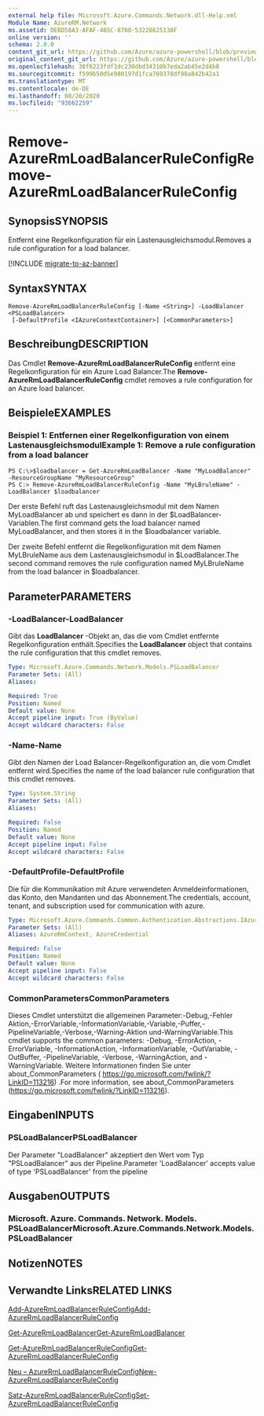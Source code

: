 ```yaml
---
external help file: Microsoft.Azure.Commands.Network.dll-Help.xml
Module Name: AzureRM.Network
ms.assetid: DEBD58A3-AFAF-485C-8708-53228625138F
online version: ''
schema: 2.0.0
content_git_url: https://github.com/Azure/azure-powershell/blob/preview/src/ResourceManager/Network/Commands.Network/help/Remove-AzureRmLoadBalancerRuleConfig.md
original_content_git_url: https://github.com/Azure/azure-powershell/blob/preview/src/ResourceManager/Network/Commands.Network/help/Remove-AzureRmLoadBalancerRuleConfig.md
ms.openlocfilehash: 38f6223fdf1dc230dbd34310b7eda2ab45e2d4b8
ms.sourcegitcommit: f599b50d5e980197d1fca769378df90a842b42a1
ms.translationtype: MT
ms.contentlocale: de-DE
ms.lasthandoff: 08/20/2020
ms.locfileid: "93662259"
---
```

# <span data-ttu-id="26998-101">Remove-AzureRmLoadBalancerRuleConfig</span><span class="sxs-lookup"><span data-stu-id="26998-101">Remove-AzureRmLoadBalancerRuleConfig</span></span>

## <span data-ttu-id="26998-102">Synopsis</span><span class="sxs-lookup"><span data-stu-id="26998-102">SYNOPSIS</span></span>
<span data-ttu-id="26998-103">Entfernt eine Regelkonfiguration für ein Lastenausgleichsmodul.</span><span class="sxs-lookup"><span data-stu-id="26998-103">Removes a rule configuration for a load balancer.</span></span>

[!INCLUDE [migrate-to-az-banner](../../includes/migrate-to-az-banner.md)]

## <span data-ttu-id="26998-104">Syntax</span><span class="sxs-lookup"><span data-stu-id="26998-104">SYNTAX</span></span>

```
Remove-AzureRmLoadBalancerRuleConfig [-Name <String>] -LoadBalancer <PSLoadBalancer>
 [-DefaultProfile <IAzureContextContainer>] [<CommonParameters>]
```

## <span data-ttu-id="26998-105">Beschreibung</span><span class="sxs-lookup"><span data-stu-id="26998-105">DESCRIPTION</span></span>
<span data-ttu-id="26998-106">Das Cmdlet **Remove-AzureRmLoadBalancerRuleConfig** entfernt eine Regelkonfiguration für ein Azure Load Balancer.</span><span class="sxs-lookup"><span data-stu-id="26998-106">The **Remove-AzureRmLoadBalancerRuleConfig** cmdlet removes a rule configuration for an Azure load balancer.</span></span>

## <span data-ttu-id="26998-107">Beispiele</span><span class="sxs-lookup"><span data-stu-id="26998-107">EXAMPLES</span></span>

### <span data-ttu-id="26998-108">Beispiel 1: Entfernen einer Regelkonfiguration von einem Lastenausgleichsmodul</span><span class="sxs-lookup"><span data-stu-id="26998-108">Example 1: Remove a rule configuration from a load balancer</span></span>
```
PS C:\>$loadbalancer = Get-AzureRmLoadBalancer -Name "MyLoadBalancer" -ResourceGroupName "MyResourceGroup"
PS C:> Remove-AzureRmLoadBalancerRuleConfig -Name "MyLBruleName" -LoadBalancer $loadbalancer
```

<span data-ttu-id="26998-109">Der erste Befehl ruft das Lastenausgleichsmodul mit dem Namen MyLoadBalancer ab und speichert es dann in der $LoadBalancer-Variablen.</span><span class="sxs-lookup"><span data-stu-id="26998-109">The first command gets the load balancer named MyLoadBalancer, and then stores it in the $loadbalancer variable.</span></span>

<span data-ttu-id="26998-110">Der zweite Befehl entfernt die Regelkonfiguration mit dem Namen MyLBruleName aus dem Lastenausgleichsmodul in $LoadBalancer.</span><span class="sxs-lookup"><span data-stu-id="26998-110">The second command removes the rule configuration named MyLBruleName from the load balancer in $loadbalancer.</span></span>

## <span data-ttu-id="26998-111">Parameter</span><span class="sxs-lookup"><span data-stu-id="26998-111">PARAMETERS</span></span>

### <span data-ttu-id="26998-112">-LoadBalancer</span><span class="sxs-lookup"><span data-stu-id="26998-112">-LoadBalancer</span></span>
<span data-ttu-id="26998-113">Gibt das **LoadBalancer** -Objekt an, das die vom Cmdlet entfernte Regelkonfiguration enthält.</span><span class="sxs-lookup"><span data-stu-id="26998-113">Specifies the **LoadBalancer** object that contains the rule configuration that this cmdlet removes.</span></span>

```yaml
Type: Microsoft.Azure.Commands.Network.Models.PSLoadBalancer
Parameter Sets: (All)
Aliases: 

Required: True
Position: Named
Default value: None
Accept pipeline input: True (ByValue)
Accept wildcard characters: False
```

### <span data-ttu-id="26998-114">-Name</span><span class="sxs-lookup"><span data-stu-id="26998-114">-Name</span></span>
<span data-ttu-id="26998-115">Gibt den Namen der Load Balancer-Regelkonfiguration an, die vom Cmdlet entfernt wird.</span><span class="sxs-lookup"><span data-stu-id="26998-115">Specifies the name of the load balancer rule configuration that this cmdlet removes.</span></span>

```yaml
Type: System.String
Parameter Sets: (All)
Aliases: 

Required: False
Position: Named
Default value: None
Accept pipeline input: False
Accept wildcard characters: False
```

### <span data-ttu-id="26998-116">-DefaultProfile</span><span class="sxs-lookup"><span data-stu-id="26998-116">-DefaultProfile</span></span>
<span data-ttu-id="26998-117">Die für die Kommunikation mit Azure verwendeten Anmeldeinformationen, das Konto, den Mandanten und das Abonnement.</span><span class="sxs-lookup"><span data-stu-id="26998-117">The credentials, account, tenant, and subscription used for communication with azure.</span></span>

```yaml
Type: Microsoft.Azure.Commands.Common.Authentication.Abstractions.IAzureContextContainer
Parameter Sets: (All)
Aliases: AzureRmContext, AzureCredential

Required: False
Position: Named
Default value: None
Accept pipeline input: False
Accept wildcard characters: False
```

### <span data-ttu-id="26998-118">CommonParameters</span><span class="sxs-lookup"><span data-stu-id="26998-118">CommonParameters</span></span>
<span data-ttu-id="26998-119">Dieses Cmdlet unterstützt die allgemeinen Parameter:-Debug,-Fehler Aktion,-ErrorVariable,-InformationVariable,-Variable,-Puffer,-PipelineVariable,-Verbose,-Warning-Aktion und-WarningVariable.</span><span class="sxs-lookup"><span data-stu-id="26998-119">This cmdlet supports the common parameters: -Debug, -ErrorAction, -ErrorVariable, -InformationAction, -InformationVariable, -OutVariable, -OutBuffer, -PipelineVariable, -Verbose, -WarningAction, and -WarningVariable.</span></span> <span data-ttu-id="26998-120">Weitere Informationen finden Sie unter about_CommonParameters ( https://go.microsoft.com/fwlink/?LinkID=113216) .</span><span class="sxs-lookup"><span data-stu-id="26998-120">For more information, see about_CommonParameters (https://go.microsoft.com/fwlink/?LinkID=113216).</span></span>

## <span data-ttu-id="26998-121">Eingaben</span><span class="sxs-lookup"><span data-stu-id="26998-121">INPUTS</span></span>

### <span data-ttu-id="26998-122">PSLoadBalancer</span><span class="sxs-lookup"><span data-stu-id="26998-122">PSLoadBalancer</span></span>
<span data-ttu-id="26998-123">Der Parameter "LoadBalancer" akzeptiert den Wert vom Typ "PSLoadBalancer" aus der Pipeline.</span><span class="sxs-lookup"><span data-stu-id="26998-123">Parameter 'LoadBalancer' accepts value of type 'PSLoadBalancer' from the pipeline</span></span>

## <span data-ttu-id="26998-124">Ausgaben</span><span class="sxs-lookup"><span data-stu-id="26998-124">OUTPUTS</span></span>

### <span data-ttu-id="26998-125">Microsoft. Azure. Commands. Network. Models. PSLoadBalancer</span><span class="sxs-lookup"><span data-stu-id="26998-125">Microsoft.Azure.Commands.Network.Models.PSLoadBalancer</span></span>

## <span data-ttu-id="26998-126">Notizen</span><span class="sxs-lookup"><span data-stu-id="26998-126">NOTES</span></span>

## <span data-ttu-id="26998-127">Verwandte Links</span><span class="sxs-lookup"><span data-stu-id="26998-127">RELATED LINKS</span></span>

[<span data-ttu-id="26998-128">Add-AzureRmLoadBalancerRuleConfig</span><span class="sxs-lookup"><span data-stu-id="26998-128">Add-AzureRmLoadBalancerRuleConfig</span></span>](./Add-AzureRmLoadBalancerRuleConfig.md)

[<span data-ttu-id="26998-129">Get-AzureRmLoadBalancer</span><span class="sxs-lookup"><span data-stu-id="26998-129">Get-AzureRmLoadBalancer</span></span>](./Get-AzureRmLoadBalancer.md)

[<span data-ttu-id="26998-130">Get-AzureRmLoadBalancerRuleConfig</span><span class="sxs-lookup"><span data-stu-id="26998-130">Get-AzureRmLoadBalancerRuleConfig</span></span>](./Get-AzureRmLoadBalancerRuleConfig.md)

[<span data-ttu-id="26998-131">Neu – AzureRmLoadBalancerRuleConfig</span><span class="sxs-lookup"><span data-stu-id="26998-131">New-AzureRmLoadBalancerRuleConfig</span></span>](./New-AzureRmLoadBalancerRuleConfig.md)

[<span data-ttu-id="26998-132">Satz-AzureRmLoadBalancerRuleConfig</span><span class="sxs-lookup"><span data-stu-id="26998-132">Set-AzureRmLoadBalancerRuleConfig</span></span>](./Set-AzureRmLoadBalancerRuleConfig.md)


